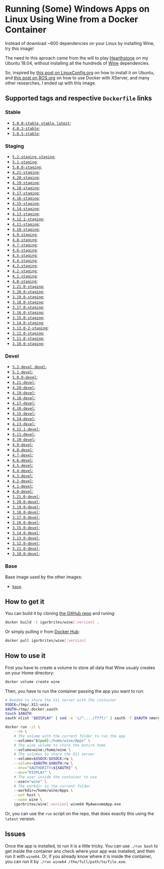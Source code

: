 # Running (Some) Windows Apps on Linux Using Wine from a Docker Container

Instead of download ~600 dependencies on your Linux by installing Wine, try this image!

The need to this aproach came from the will to play [Hearthstone](https://playhearthstone.com/) on my Ubuntu 18.04, without installing all the hundreds of [Wine](https://www.winehq.org/) dependencies.

So, inspired by [this post on LinuxConfig.org](https://linuxconfig.org/how-to-install-blizzard-battle-net-app-on-ubuntu-18-04-bionic-beaver-linux) on how to install it on Ubuntu, and [this post on ROS.org](http://wiki.ros.org/docker/Tutorials/GUI#The_isolated_way) on how to use Docker with XServer, and many other researches, I ended up with this image.

## Supported tags and respective `Dockerfile` links

### Stable
- [`5.0.0-stable`, `stable`, `latest`](https://github.com/igorbrites/wine/blob/master/stable/Dockerfile);
- [`4.0.3-stable`](https://github.com/igorbrites/wine/blob/master/stable/Dockerfile);
- [`3.0.5-stable`](https://github.com/igorbrites/wine/blob/master/stable/Dockerfile);

### Staging
- [`5.2-staging`, `staging`](https://github.com/igorbrites/wine/blob/master/staging/Dockerfile);
- [`5.1-staging`](https://github.com/igorbrites/wine/blob/master/staging/Dockerfile);
- [`5.0.0-staging`](https://github.com/igorbrites/wine/blob/master/staging/Dockerfile);
- [`4.21-staging`](https://github.com/igorbrites/wine/blob/master/staging/Dockerfile);
- [`4.20-staging`](https://github.com/igorbrites/wine/blob/master/staging/Dockerfile);
- [`4.19-staging`](https://github.com/igorbrites/wine/blob/master/staging/Dockerfile);
- [`4.18-staging`](https://github.com/igorbrites/wine/blob/master/staging/Dockerfile);
- [`4.17-staging`](https://github.com/igorbrites/wine/blob/master/staging/Dockerfile);
- [`4.16-staging`](https://github.com/igorbrites/wine/blob/master/staging/Dockerfile);
- [`4.15-staging`](https://github.com/igorbrites/wine/blob/master/staging/Dockerfile);
- [`4.14-staging`](https://github.com/igorbrites/wine/blob/master/staging/Dockerfile);
- [`4.13-staging`](https://github.com/igorbrites/wine/blob/master/staging/Dockerfile);
- [`4.12.1-staging`](https://github.com/igorbrites/wine/blob/master/staging/Dockerfile);
- [`4.11-staging`](https://github.com/igorbrites/wine/blob/master/staging/Dockerfile);
- [`4.10-staging`](https://github.com/igorbrites/wine/blob/master/staging/Dockerfile);
- [`4.9-staging`](https://github.com/igorbrites/wine/blob/master/staging/Dockerfile);
- [`4.8-staging`](https://github.com/igorbrites/wine/blob/master/staging/Dockerfile);
- [`4.7-staging`](https://github.com/igorbrites/wine/blob/master/staging/Dockerfile);
- [`4.6-staging`](https://github.com/igorbrites/wine/blob/master/staging/Dockerfile);
- [`4.5-staging`](https://github.com/igorbrites/wine/blob/master/staging/Dockerfile);
- [`4.4-staging`](https://github.com/igorbrites/wine/blob/master/staging/Dockerfile);
- [`4.3-staging`](https://github.com/igorbrites/wine/blob/master/staging/Dockerfile);
- [`4.2-staging`](https://github.com/igorbrites/wine/blob/master/staging/Dockerfile);
- [`4.1-staging`](https://github.com/igorbrites/wine/blob/master/staging/Dockerfile);
- [`4.0-staging`](https://github.com/igorbrites/wine/blob/master/staging/Dockerfile);
- [`3.21.0-staging`](https://github.com/igorbrites/wine/blob/master/staging/Dockerfile);
- [`3.20.0-staging`](https://github.com/igorbrites/wine/blob/master/staging/Dockerfile);
- [`3.19.0-staging`](https://github.com/igorbrites/wine/blob/master/staging/Dockerfile);
- [`3.18.0-staging`](https://github.com/igorbrites/wine/blob/master/staging/Dockerfile);
- [`3.17.0-staging`](https://github.com/igorbrites/wine/blob/master/staging/Dockerfile);
- [`3.16.0-staging`](https://github.com/igorbrites/wine/blob/master/staging/Dockerfile);
- [`3.15.0-staging`](https://github.com/igorbrites/wine/blob/master/staging/Dockerfile);
- [`3.14.0-staging`](https://github.com/igorbrites/wine/blob/master/staging/Dockerfile);
- [`3.13.0-2-staging`](https://github.com/igorbrites/wine/blob/master/staging/Dockerfile);
- [`3.12.0-staging`](https://github.com/igorbrites/wine/blob/master/staging/Dockerfile);
- [`3.11.0-staging`](https://github.com/igorbrites/wine/blob/master/staging/Dockerfile);
- [`3.10.0-staging`](https://github.com/igorbrites/wine/blob/master/staging/Dockerfile);

### Devel

- [`5.2-devel`, `devel`](https://github.com/igorbrites/wine/blob/master/devel/Dockerfile);
- [`5.1-devel`](https://github.com/igorbrites/wine/blob/master/devel/Dockerfile);
- [`5.0.0-devel`](https://github.com/igorbrites/wine/blob/master/devel/Dockerfile);
- [`4.21-devel`](https://github.com/igorbrites/wine/blob/master/devel/Dockerfile);
- [`4.20-devel`](https://github.com/igorbrites/wine/blob/master/devel/Dockerfile);
- [`4.19-devel`](https://github.com/igorbrites/wine/blob/master/devel/Dockerfile);
- [`4.18-devel`](https://github.com/igorbrites/wine/blob/master/devel/Dockerfile);
- [`4.17-devel`](https://github.com/igorbrites/wine/blob/master/devel/Dockerfile);
- [`4.16-devel`](https://github.com/igorbrites/wine/blob/master/devel/Dockerfile);
- [`4.15-devel`](https://github.com/igorbrites/wine/blob/master/devel/Dockerfile);
- [`4.14-devel`](https://github.com/igorbrites/wine/blob/master/devel/Dockerfile);
- [`4.13-devel`](https://github.com/igorbrites/wine/blob/master/devel/Dockerfile);
- [`4.12.1-devel`](https://github.com/igorbrites/wine/blob/master/devel/Dockerfile);
- [`4.11-devel`](https://github.com/igorbrites/wine/blob/master/devel/Dockerfile);
- [`4.10-devel`](https://github.com/igorbrites/wine/blob/master/devel/Dockerfile);
- [`4.9-devel`](https://github.com/igorbrites/wine/blob/master/devel/Dockerfile);
- [`4.8-devel`](https://github.com/igorbrites/wine/blob/master/devel/Dockerfile);
- [`4.7-devel`](https://github.com/igorbrites/wine/blob/master/devel/Dockerfile);
- [`4.6-devel`](https://github.com/igorbrites/wine/blob/master/devel/Dockerfile);
- [`4.5-devel`](https://github.com/igorbrites/wine/blob/master/devel/Dockerfile);
- [`4.4-devel`](https://github.com/igorbrites/wine/blob/master/devel/Dockerfile);
- [`4.3-devel`](https://github.com/igorbrites/wine/blob/master/devel/Dockerfile);
- [`4.2-devel`](https://github.com/igorbrites/wine/blob/master/devel/Dockerfile);
- [`4.1-devel`](https://github.com/igorbrites/wine/blob/master/devel/Dockerfile);
- [`4.0-devel`](https://github.com/igorbrites/wine/blob/master/devel/Dockerfile);
- [`3.21.0-devel`](https://github.com/igorbrites/wine/blob/master/devel/Dockerfile);
- [`3.20.0-devel`](https://github.com/igorbrites/wine/blob/master/devel/Dockerfile);
- [`3.19.0-devel`](https://github.com/igorbrites/wine/blob/master/devel/Dockerfile);
- [`3.18.0-devel`](https://github.com/igorbrites/wine/blob/master/devel/Dockerfile);
- [`3.17.0-devel`](https://github.com/igorbrites/wine/blob/master/devel/Dockerfile);
- [`3.16.0-devel`](https://github.com/igorbrites/wine/blob/master/devel/Dockerfile);
- [`3.15.0-devel`](https://github.com/igorbrites/wine/blob/master/devel/Dockerfile);
- [`3.14.0-devel`](https://github.com/igorbrites/wine/blob/master/devel/Dockerfile);
- [`3.13.0-devel`](https://github.com/igorbrites/wine/blob/master/devel/Dockerfile);
- [`3.12.0-devel`](https://github.com/igorbrites/wine/blob/master/devel/Dockerfile);
- [`3.11.0-devel`](https://github.com/igorbrites/wine/blob/master/devel/Dockerfile);
- [`3.10.0-devel`](https://github.com/igorbrites/wine/blob/master/devel/Dockerfile);

### Base

Base image used by the other images:

- [`base`](https://github.com/igorbrites/wine/blob/master/base/Dockerfile).

## How to get it

You can build it by cloning [the GitHub repo](https://github.com/igorbrites/wine) and runing:

```bash
docker build -t igorbrites/wine[:version] .
```

Or simply pulling ir from [Docker Hub](https://hub.docker.com/r/igorbrites/wine):

```bash
docker pull igorbrites/wine[:version]
```

## How to use it

First you have to create a volume to store all data that Wine usualy creates on your Home directory:

```bash
docker volume create wine
```

Then, you have to run the container passing the app you want to run:

```bash
# Needed to share the X11 server with the container
XSOCK=/tmp/.X11-unix
XAUTH=/tmp/.docker.xauth
touch $XAUTH
xauth nlist "$DISPLAY" | sed -e 's/^..../ffff/' | xauth -f $XAUTH nmerge -

docker run -it \
    --rm \
    # The volume with the current folder to run the app
    --volume="$(pwd):/home/wine/Apps" \
    # The wine volume to store the entire home
    --volume=wine:/home/wine \
    # The volumes to share the X11 server
    --volume=$XSOCK:$XSOCK:rw \
    --volume=$XAUTH:$XAUTH:rw \
    --env="XAUTHORITY=${XAUTH}" \
    --env="DISPLAY" \
    # The user inside the container to use
    --user="wine" \
    # The workdir to the current folder
    --workdir=/home/wine/Apps \
    --net host \
    --name wine \
    igorbrites/wine[:version] wine64 MyAwesomeApp.exe
```

Or, you can use the `run` script on the repo, that does exactly this using the `latest` version.

## Issues

Once the app is installed, to run it is a little tricky. You can use `./run bash` to get inside the container ans check where your app was inatalled, and then run it with `wine64`. Or, if you already know where it is inside the container, you can run it by `./run wine64 /the/full/path/to/file.exe`.
